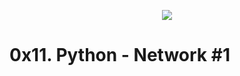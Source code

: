 <p align="center">
    <img src="https://assets2-programarya-com.juandmegon.com/img/Cursos/Python/estructuras-de-datos/diccionarios/diccionarios-header.png">

# 0x11. Python - Network #1
